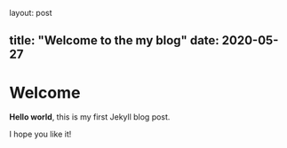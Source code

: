 layout: post

title: "Welcome to the my blog"
date: 2020-05-27
---

# Welcome

**Hello world**, this is my first Jekyll blog post.

I hope you like it!
